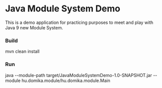 # Java Module System Demo

This is a demo application for practicing purposes to meet and play with Java 9 new Module System.

### Build
mvn clean install

### Run
java --module-path target/JavaModuleSystemDemo-1.0-SNAPSHOT.jar --module hu.domika.module/hu.domika.module.Main
